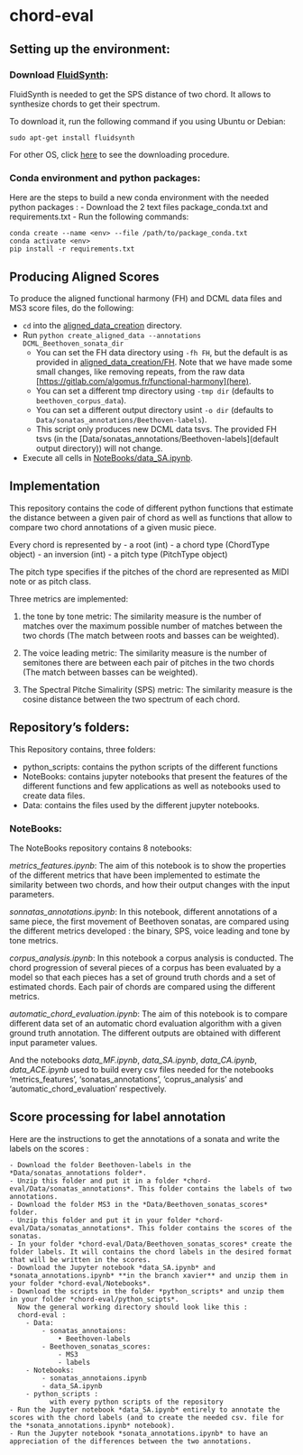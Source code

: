 # chord-eval

## Setting up the environment:

### Download [FluidSynth](https://www.fluidsynth.org):

FluidSynth is needed to get the SPS distance of two chord. It allows to synthesize chords to get their spectrum.

To download it, run the following command if you using Ubuntu or Debian:

```
sudo apt-get install fluidsynth
```

For other OS, click [here](https://github.com/FluidSynth/fluidsynth/wiki/Download) to see the downloading procedure.

### Conda environment and python packages:

Here are the steps to build a new conda environment with the needed python packages :
    - Download the 2 text files package_conda.txt and requirements.txt
    - Run the following commands:
	
```
conda create --name <env> --file /path/to/package_conda.txt
conda activate <env>
pip install -r requirements.txt
```

## Producing Aligned Scores
To produce the aligned functional harmony (FH) and DCML data files and MS3 score files, do the following:

- `cd` into the [aligned_data_creation](aligned_data_creation) directory.
- Run `python create_aligned_data --annotations DCML_Beethoven_sonata_dir`
  - You can set the FH data directory using `-fh FH`, but the default is as provided in [aligned_data_creation/FH](aligned_data_creation/FH). Note that we have made some small changes, like removing repeats, from the raw data [https://gitlab.com/algomus.fr/functional-harmony](here).
  - You can set a different tmp directory using `-tmp dir` (defaults to `beethoven_corpus_data`).
  - You can set a different output directory usint `-o dir` (defaults to `Data/sonatas_annotations/Beethoven-labels`).
  - This script only produces new DCML data tsvs. The provided FH tsvs (in the [Data/sonatas_annotations/Beethoven-labels](default output directory)) will not change.
- Execute all cells in [NoteBooks/data_SA.ipynb](NoteBooks/data_SA.ipynb).

## Implementation

This repository contains the code of different python functions that estimate the distance between a given pair of chord as well as functions that allow to compare two chord annotations of a given music piece.

Every chord is represented by 
    - a root (int)
    - a chord type (ChordType object)
    - an inversion (int)
    - a pitch type (PitchType object)

The pitch type specifies if the pitches of the chord are represented as MIDI note or as pitch class.

Three metrics are implemented: 

   1. the tone by tone metric: The similarity measure is the number of matches over the maximum possible number of matches between the two chords (The match between roots and basses can be weighted).
       
   2. The voice leading metric: The similarity measure is the number of semitones there are between each pair of pitches in the two chords (The match between basses can be weighted).
       
   3. The Spectral Pitche Simalirity (SPS) metric: The similarity measure is the cosine distance between the two spectrum of each chord. 


## Repository’s folders: 

This Repository contains, three folders:

   - python_scripts: contains the python scripts of the different functions
   - NoteBooks: contains jupyter notebooks that present the features of the different functions and few applications as well as notebooks used to create data files.
   - Data: contains the files used by the different jupyter notebooks.  


### NoteBooks:

The NoteBooks repository contains 8 notebooks:

*metrics_features.ipynb*: The aim of this notebook is to show the properties of the different metrics that have been implemented to estimate the similarity between two chords, and how their output changes with the input parameters.

*sonnatas_annotations.ipynb*: In this notebook, different annotations of a same piece, the first movement of Beethoven sonatas, are compared using the different metrics developed : the binary, SPS, voice leading and tone by tone metrics.

*corpus_analysis.ipynb*: In this notebook a corpus analysis is conducted. The chord progression of several pieces of a corpus has been evaluated by a model so that each pieces has a set of ground truth chords and a set of estimated chords. Each pair of chords are compared using the different metrics.

*automatic_chord_evaluation.ipynb*: The aim of this notebook is to compare different data set of an automatic chord evaluation algorithm with a given ground truth annotation. The different outputs are obtained with different input parameter values.

And the notebooks *data_MF.ipynb*, *data_SA.ipynb*, *data_CA.ipynb*, *data_ACE.ipynb* used to build every csv files needed for the notebooks ‘metrics_features’, ‘sonatas_annotations’, ‘coprus_analysis’ and ‘automatic_chord_evaluation’ respectively.


## Score processing for label annotation

Here are the instructions to get the annotations of a sonata and write the labels on the scores :

    - Download the folder Beethoven-labels in the *Data/sonatas_annotations folder*.
    - Unzip this folder and put it in a folder *chord-eval/Data/sonatas_annotations*. This folder contains the labels of two annotations.
    - Download the folder MS3 in the *Data/Beethoven_sonatas_scores* folder.
    - Unzip this folder and put it in your folder *chord-eval/Data/sonatas_annotations*. This folder contains the scores of the sonatas.
    - In your folder *chord-eval/Data/Beethoven_sonatas_scores* create the folder labels. It will contains the chord labels in the desired format that will be written in the scores.
    - Download the Jupyter notebook *data_SA.ipynb* and *sonata_annotations.ipynb* **in the branch xavier** and unzip them in your folder *chord-eval/Notebooks*.
    - Download the scripts in the folder *python_scripts* and unzip them in your folder *chord-eval/python_scipts*.
      Now the general working directory should look like this :
      chord-eval :
        - Data:	
            - sonatas_annotaions:
                • Beethoven-labels
            - Beethoven_sonatas_scores:
                - MS3
                - labels
        - Notebooks:
            - sonatas_annotaions.ipynb
            - data_SA.ipynb
        - python_scripts :
              with every python scripts of the repository   
    - Run the Jupyter notebook *data_SA.ipynb* entirely to annotate the scores with the chord labels (and to create the needed csv. file for the *sonata_annotations.ipynb* notebook).
    - Run the Jupyter notebook *sonata_annotations.ipynb* to have an appreciation of the differences between the two annotations.
      

                  


